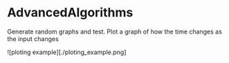# AdvancedAlgorithms

Generate random graphs and test. Plot a graph of how the time changes as the
input changes

![ploting example][./ploting_example.png]


